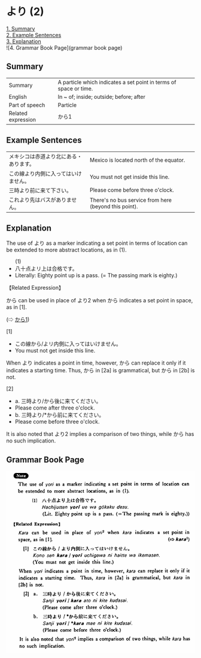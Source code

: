 # より (2)

[1. Summary](#summary)<br>
[2. Example Sentences](#example-sentences)<br>
[3. Explanation](#explanation)<br>
![4. Grammar Book Page](grammar book page)<br>


## Summary

<table><tr>   <td>Summary</td>   <td>A particle which indicates a set point in terms of space or time.</td></tr><tr>   <td>English</td>   <td>In ~ of; inside; outside; before; after</td></tr><tr>   <td>Part of speech</td>   <td>Particle</td></tr><tr>   <td>Related expression</td>   <td>から1</td></tr></table>

## Example Sentences

<table><tr>   <td>メキシコは赤道より北にある・あります。</td>   <td>Mexico is located north of the equator.</td></tr><tr>   <td>この線より内側に入ってはいけません。</td>   <td>You must not get inside this line.</td></tr><tr>   <td>三時より前に来て下さい。</td>   <td>Please come before three o'clock.</td></tr><tr>   <td>これより先はバスがありません。</td>   <td>There's no bus service from here (beyond this point).</td></tr></table>

## Explanation

<p>The use of <span class="cloze">より</span> as a marker indicating a set point in terms of location can be extended to more abstract locations, as in (1).</p>  <ul>(1) <li>八十点よリ上は合格です。</li> <li>Literally: Eighty point up is a pass. (= The passing mark is eighty.)</li> </ul>  <p>【Related Expression】</p>  <p>から can be used in place of <span class="cloze">より</span>2 when から indicates a set point in space, as in [1].</p>   <p>(⇨ <a href="#㊦ から (1)">から1</a>)</p>  <p>[1]</p>  <ul> <li>この線から/よリ内側に入ってはいけません。</li> <li>You must not get inside this line.</li> </ul>  <p>When <span class="cloze">より</span> indicates a point in time, however, から can replace it only if it indicates a starting time. Thus, から in [2a] is grammatical, but から in [2b] is not.</p>  <p>[2]</p>  <ul> <li>a. 三時<span class="cloze">より</span>/から後に来てください。</li> <li>Please come after three o'clock.</li> <div class="divide"></div> <li>b. 三時<span class="cloze">より</span>/*から前に来てください。</li> <li>Please come before three o'clock.</li> </ul>  <p>It is also noted that <span class="cloze">より</span>2 implies a comparison of two things, while から has no such implication.</p>

## Grammar Book Page

![](../img/Basicより2.png)

